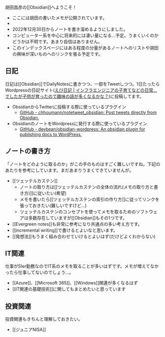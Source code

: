 胡田昌彦の[[Obsidian]]へようこそ！

- ここには胡田の書いたメモが公開されています。
- 
- 2022年12月30日からノートを書き溜めるようにしました。
- コンピューター系を中心に将来的には凄い量になる…予定。うまくいくのかどうかは不明です。あまり自信はありません。
- このインデックスページにはある程度の分量があるノートへのリストや胡田の興味が深いものへのリンクを張る予定です。

## 日記
日記は[[Obsidian]]でDailyNotesに書きつつ、一部をTweetしつつ。1日たったらWordpressの日記サイト([えび日記 | インフラエンジニアの子育てなどの日常…でしたが子供が育ったので趣味の話が多くなるかな？](https://diary.ebisuda.net/))に投稿してます。
- ObsidianからTwitterに投稿する際に使っているプラグイン
	- [GitHub - chhoumann/notetweet_obsidian: Post tweets directly from Obsidian.](https://github.com/chhoumann/notetweet_obsidian)
- ObsidianのノートをWordpressに発行する際に使っているプラグイン
	- [GitHub - devbean/obsidian-wordpress: An obsidian plugin for publishing docs to WordPress.](https://github.com/devbean/obsidian-wordpress)

## ノートの書き方
「ノートをどのように取るのか」がこの手のものはすごく難しいですね。下記のあたりを参考にしています。まだあまりうまくできていませんが。
-  [[ツェッテルカステン]]
	- ノートの取り方は[[ツェッテルカステンの全体の流れ(メモの取り方と書き方)]]に従いたい(希望)
	- メモを書いたら[[ツェッテルカステンの索引の作り方]]に従ってリンクを張っておきたい(難しいですけど…)
	- ツェッテルカステンのコンセプトを使ってメモを取るためのソフトウェアは多数存在していますが[[Obsidian]]もその1つです。
- [[Evergreen notes]]も非常に参考になり共通点の多い考え方です。
- [[incremental writing]]で書けるとよいなと思います。
- [[発想法]]もうまく組み合わせていけるとよいはず(だけどよくわからない)

## IT関連
仕事がSIer勤務なのでIT系のメモを取ることが多いはずです。メモが増えてなかったら仕事してないのでしょう…。
- [[Azure]]、[[Microsoft 365]]、[[Windows]]関連が多くなるはず
- [[IT関連の基礎技術]]に関してもまとめたいと思っています

## 投資関連
投資関連もきちんと理解しておきたい。
- [[ジュニアNISA]]